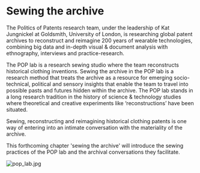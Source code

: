 # Sewing the archive

The Politics of Patents research team, under the leadership of Kat Jungnickel at Goldsmith, University of London, is researching global patent archives to reconstruct and reimagine 200 years of wearable technologies, combining big data and in-depth visual & document analysis with ethnography, interviews and practice-research.

The POP lab is a research sewing studio where the team reconstructs historical clothing inventions. Sewing the archive in the POP lab is a research method that treats the archive as a resource for emerging socio-technical, political and sensory insights that enable the team to travel into possible pasts and futures hidden within the archive. The POP lab stands in a long research tradition in the history of science & technology studies where theoretical and creative experiments like ‘reconstructions’ have been situated.

Sewing, reconstructing and reimagining historical clothing patents is one way of entering into an intimate conversation with the materiality of the archive.

This forthcoming chapter 'sewing the archive' will introduce the sewing practices of the POP lab and the archival conversations they facilitate.

![pop_lab.jpg](/static/images/pop_lab.jpg)